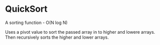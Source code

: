 # QuickSort
A sorting function  -  O(N log N)

Uses a pivot value to sort the passed array in to higher and lowere arrays. Then recursively sorts the higher and lower arrays.
